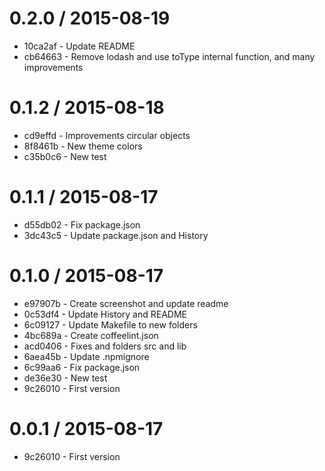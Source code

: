 
0.2.0 / 2015-08-19
==================

 * 10ca2af - Update README
 * cb64663 - Remove lodash and use toType internal function, and many improvements

0.1.2 / 2015-08-18
==================

 * cd9effd - Improvements circular objects
 * 8f8461b - New theme colors
 * c35b0c6 - New test

0.1.1 / 2015-08-17
==================

* d55db02 - Fix package.json
* 3dc43c5 - Update package.json and History

0.1.0 / 2015-08-17
==================

 * e97907b - Create screenshot and update readme
 * 0c53df4 - Update History and README
 * 6c09127 - Update Makefile to new folders
 * 4bc689a - Create coffeelint.json
 * acd0406 - Fixes and folders src and lib
 * 6aea45b - Update .npmignore
 * 6c99aa6 - Fix package.json
 * de36e30 - New test
 * 9c26010 - First version

0.0.1 / 2015-08-17
==================

 * 9c26010 - First version

